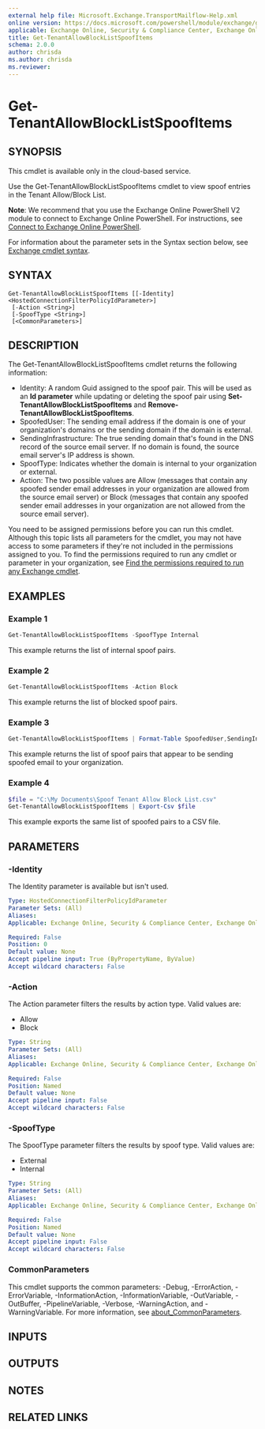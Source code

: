 ```yaml
---
external help file: Microsoft.Exchange.TransportMailflow-Help.xml
online version: https://docs.microsoft.com/powershell/module/exchange/get-tenantallowblocklistspoofitems
applicable: Exchange Online, Security & Compliance Center, Exchange Online Protection
title: Get-TenantAllowBlockListSpoofItems
schema: 2.0.0
author: chrisda
ms.author: chrisda
ms.reviewer:
---
```


# Get-TenantAllowBlockListSpoofItems

## SYNOPSIS
This cmdlet is available only in the cloud-based service.

Use the Get-TenantAllowBlockListSpoofItems cmdlet to view spoof entries in the Tenant Allow/Block List.

**Note**: We recommend that you use the Exchange Online PowerShell V2 module to connect to Exchange Online PowerShell. For instructions, see [Connect to Exchange Online PowerShell](https://docs.microsoft.com/powershell/exchange/connect-to-exchange-online-powershell).

For information about the parameter sets in the Syntax section below, see [Exchange cmdlet syntax](https://docs.microsoft.com/powershell/exchange/exchange-cmdlet-syntax).

## SYNTAX

```
Get-TenantAllowBlockListSpoofItems [[-Identity] <HostedConnectionFilterPolicyIdParameter>]
 [-Action <String>]
 [-SpoofType <String>]
 [<CommonParameters>]
```

## DESCRIPTION
The Get-TenantAllowBlockListSpoofItems cmdlet returns the following information:

- Identity: A random Guid assigned to the spoof pair. This will be used as an **Id parameter** while updating or deleting the spoof pair using **Set-TenantAllowBlockListSpoofItems** and **Remove-TenantAllowBlockListSpoofItems**.
- SpoofedUser: The sending email address if the domain is one of your organization's domains or the sending domain if the domain is external.
- SendingInfrastructure: The true sending domain that's found in the DNS record of the source email server. If no domain is found, the source email server's IP address is shown.
- SpoofType: Indicates whether the domain is internal to your organization or external.
- Action: The two possible values are Allow (messages that contain any spoofed sender email addresses in your organization are allowed from the source email server) or Block (messages that contain any spoofed sender email addresses in your organization are not allowed from the source email server).

You need to be assigned permissions before you can run this cmdlet. Although this topic lists all parameters for the cmdlet, you may not have access to some parameters if they're not included in the permissions assigned to you. To find the permissions required to run any cmdlet or parameter in your organization, see [Find the permissions required to run any Exchange cmdlet](https://docs.microsoft.com/powershell/exchange/find-exchange-cmdlet-permissions).

## EXAMPLES

### Example 1
```powershell
Get-TenantAllowBlockListSpoofItems -SpoofType Internal
```
This example returns the list of internal spoof pairs.

### Example 2
```powershell
Get-TenantAllowBlockListSpoofItems -Action Block
```
This example returns the list of blocked spoof pairs.

### Example 3
```powershell
Get-TenantAllowBlockListSpoofItems | Format-Table SpoofedUser,SendingInfrastructure,SpoofType,Action
```

This example returns the list of spoof pairs that appear to be sending spoofed email to your organization.

### Example 4
```powershell
$file = "C:\My Documents\Spoof Tenant Allow Block List.csv"
Get-TenantAllowBlockListSpoofItems | Export-Csv $file
```

This example exports the same list of spoofed pairs to a CSV file.

## PARAMETERS

### -Identity
The Identity parameter is available but isn't used.

```yaml
Type: HostedConnectionFilterPolicyIdParameter
Parameter Sets: (All)
Aliases:
Applicable: Exchange Online, Security & Compliance Center, Exchange Online Protection

Required: False
Position: 0
Default value: None
Accept pipeline input: True (ByPropertyName, ByValue)
Accept wildcard characters: False
```

### -Action
The Action parameter filters the results by action type. Valid values are:

- Allow
- Block

```yaml
Type: String
Parameter Sets: (All)
Aliases:
Applicable: Exchange Online, Security & Compliance Center, Exchange Online Protection

Required: False
Position: Named
Default value: None
Accept pipeline input: False
Accept wildcard characters: False
```

### -SpoofType
The SpoofType parameter filters the results by spoof type. Valid values are:

- External
- Internal

```yaml
Type: String
Parameter Sets: (All)
Aliases:
Applicable: Exchange Online, Security & Compliance Center, Exchange Online Protection

Required: False
Position: Named
Default value: None
Accept pipeline input: False
Accept wildcard characters: False
```

### CommonParameters
This cmdlet supports the common parameters: -Debug, -ErrorAction, -ErrorVariable, -InformationAction, -InformationVariable, -OutVariable, -OutBuffer, -PipelineVariable, -Verbose, -WarningAction, and -WarningVariable. For more information, see [about_CommonParameters](https://go.microsoft.com/fwlink/p/?LinkID=113216).

## INPUTS

###  

## OUTPUTS

###  

## NOTES

## RELATED LINKS
